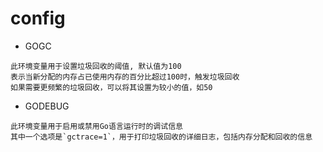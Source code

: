 # config

- GOGC
```shell
此环境变量用于设置垃圾回收的阈值, 默认值为100
表示当新分配的内存占已使用内存的百分比超过100时，触发垃圾回收
如果需要更频繁的垃圾回收，可以将其设置为较小的值，如50
```

- GODEBUG
```shell
此环境变量用于启用或禁用Go语言运行时的调试信息
其中一个选项是`gctrace=1`，用于打印垃圾回收的详细日志，包括内存分配和回收的信息
```
